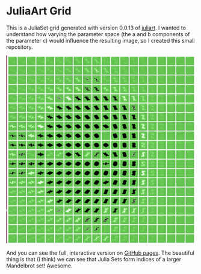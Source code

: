 # JuliaArt Grid

This is a JuliaSet grid generated with version 0.0.13 of [juliart](https://www.github.com/vsoch/juliart).
I wanted to understand how varying the parameter space (the a and b components of the parameter c)
would influence the resulting image, so I created this small repository.

![grid.png](grid.png)

And you can see the full, interactive version on [GitHub pages](https://vsoch.github.io/juliart-grid).
The beautiful thing is that (I think) we can see that Julia Sets form indices of a larger
Mandelbrot set! Awesome.

